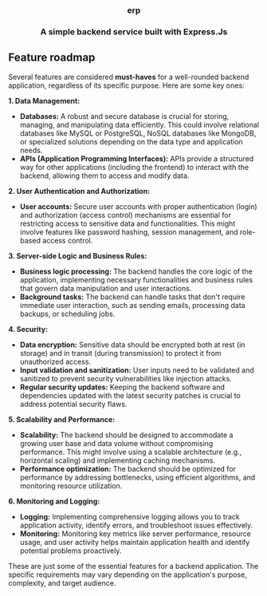 <h3 align="center">erp<h3>

<p align="center">A simple backend service built with Express.Js</p>

## Feature roadmap

Several features are considered **must-haves** for a well-rounded backend application, regardless of its specific purpose. Here are some key ones:

**1. Data Management:**

- **Databases:** A robust and secure database is crucial for storing, managing, and manipulating data efficiently. This could involve relational databases like MySQL or PostgreSQL, NoSQL databases like MongoDB, or specialized solutions depending on the data type and application needs.
- **APIs (Application Programming Interfaces):** APIs provide a structured way for other applications (including the frontend) to interact with the backend, allowing them to access and modify data.

**2. User Authentication and Authorization:**

- **User accounts:** Secure user accounts with proper authentication (login) and authorization (access control) mechanisms are essential for restricting access to sensitive data and functionalities. This might involve features like password hashing, session management, and role-based access control.

**3. Server-side Logic and Business Rules:**

- **Business logic processing:** The backend handles the core logic of the application, implementing necessary functionalities and business rules that govern data manipulation and user interactions.
- **Background tasks:** The backend can handle tasks that don't require immediate user interaction, such as sending emails, processing data backups, or scheduling jobs.

**4. Security:**

- **Data encryption:** Sensitive data should be encrypted both at rest (in storage) and in transit (during transmission) to protect it from unauthorized access.
- **Input validation and sanitization:** User inputs need to be validated and sanitized to prevent security vulnerabilities like injection attacks.
- **Regular security updates:** Keeping the backend software and dependencies updated with the latest security patches is crucial to address potential security flaws.

**5. Scalability and Performance:**

- **Scalability:** The backend should be designed to accommodate a growing user base and data volume without compromising performance. This might involve using a scalable architecture (e.g., horizontal scaling) and implementing caching mechanisms.
- **Performance optimization:** The backend should be optimized for performance by addressing bottlenecks, using efficient algorithms, and monitoring resource utilization.

**6. Monitoring and Logging:**

- **Logging:** Implementing comprehensive logging allows you to track application activity, identify errors, and troubleshoot issues effectively.
- **Monitoring:** Monitoring key metrics like server performance, resource usage, and user activity helps maintain application health and identify potential problems proactively.

These are just some of the essential features for a backend application. The specific requirements may vary depending on the application's purpose, complexity, and target audience.

